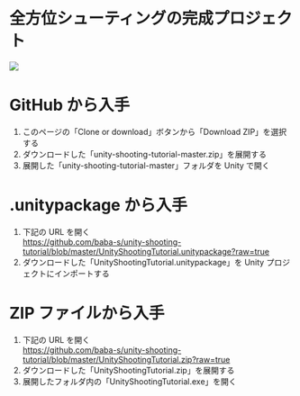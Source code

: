 # 全方位シューティングの完成プロジェクト

![](https://cdn-ak.f.st-hatena.com/images/fotolife/b/baba_s/20180330/20180330202127.gif)

# GitHub から入手

1. このページの「Clone or download」ボタンから「Download ZIP」を選択する  
2. ダウンロードした「unity-shooting-tutorial-master.zip」を展開する  
3. 展開した「unity-shooting-tutorial-master」フォルダを Unity で開く  

# .unitypackage から入手

1. 下記の URL を開く  
https://github.com/baba-s/unity-shooting-tutorial/blob/master/UnityShootingTutorial.unitypackage?raw=true  
2. ダウンロードした「UnityShootingTutorial.unitypackage」を Unity プロジェクトにインポートする  

# ZIP ファイルから入手

1. 下記の URL を開く  
https://github.com/baba-s/unity-shooting-tutorial/blob/master/UnityShootingTutorial.zip?raw=true  
2. ダウンロードした「UnityShootingTutorial.zip」を展開する  
3. 展開したフォルダ内の「UnityShootingTutorial.exe」を開く  
